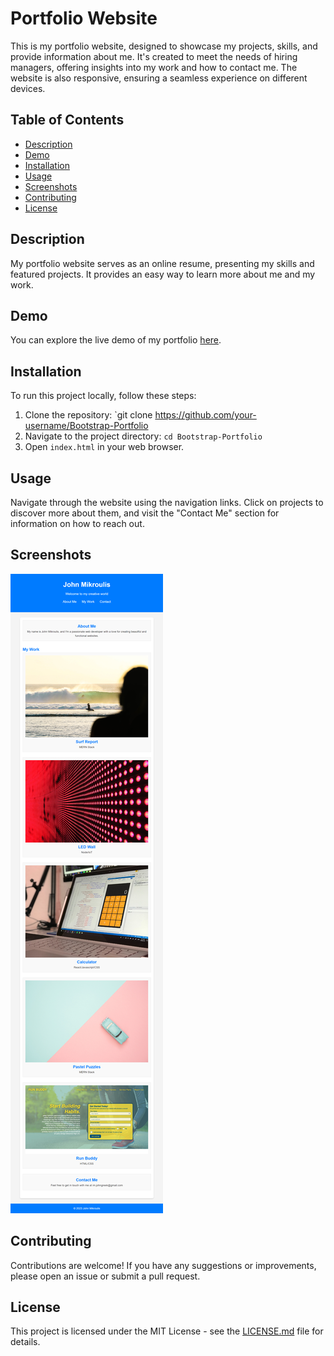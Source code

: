 # Portfolio Website

This is my portfolio website, designed to showcase my projects, skills, and provide information about me. It's created to meet the needs of hiring managers, offering insights into my work and how to contact me. The website is also responsive, ensuring a seamless experience on different devices.

## Table of Contents

- [Description](#description)
- [Demo](#demo)
- [Installation](#installation)
- [Usage](#usage)
- [Screenshots](#screenshots)
- [Contributing](#contributing)
- [License](#license)

## Description

My portfolio website serves as an online resume, presenting my skills and featured projects. It provides an easy way to learn more about me and my work.

## Demo

You can explore the live demo of my portfolio [here](https://johngreek23.github.io/Bootstrap-Portfolio/).

## Installation

To run this project locally, follow these steps:

1. Clone the repository: `git clone https://github.com/your-username/Bootstrap-Portfolio
2. Navigate to the project directory: `cd Bootstrap-Portfolio`
3. Open `index.html` in your web browser.

## Usage

Navigate through the website using the navigation links. Click on projects to discover more about them, and visit the "Contact Me" section for information on how to reach out.

## Screenshots

![portfolio demo](./images/myportfolio.png)

## Contributing

Contributions are welcome! If you have any suggestions or improvements, please open an issue or submit a pull request.

## License

This project is licensed under the MIT License - see the [LICENSE.md](LICENSE.md) file for details.
